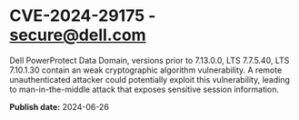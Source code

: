 # CVE-2024-29175 - secure@dell.com

Dell PowerProtect Data Domain, versions prior to 7.13.0.0, LTS 7.7.5.40, LTS 7.10.1.30 contain an weak cryptographic algorithm vulnerability. A remote unauthenticated attacker could potentially exploit this vulnerability, leading to man-in-the-middle attack that exposes sensitive session information.

**Publish date:** 2024-06-26
